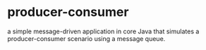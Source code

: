# producer-consumer
a simple message-driven application in core Java that simulates a producer-consumer scenario using a message queue.
